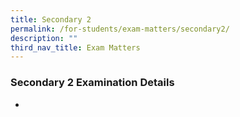 ```yaml
---
title: Secondary 2
permalink: /for-students/exam-matters/secondary2/
description: ""
third_nav_title: Exam Matters
---
```

### Secondary 2 Examination Details

*